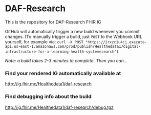 # DAF-Research

This is the repository for DAF-Research FHIR IG

GitHub will automatically trigger a new build whenever you commit changes.
(To manually trigger a build, just `POST` to the Webhook URL yourself, for example via:
`curl -X POST "https://2rxzc1u4ji.execute-api.us-east-1.amazonaws.com/prod/publish?Healthedata1/digital-infrastructure-for-a-learning-health-systemesearch"`)

*Note: a build takes 2-3 minutes to complete. Then you can...*

### Find your rendered IG automatically available at

http://ig.fhir.me/Healthedata1/daf-research

### Find debugging info about the build

http://ig.fhir.me/Healthedata1/daf-research/debug.tgz
